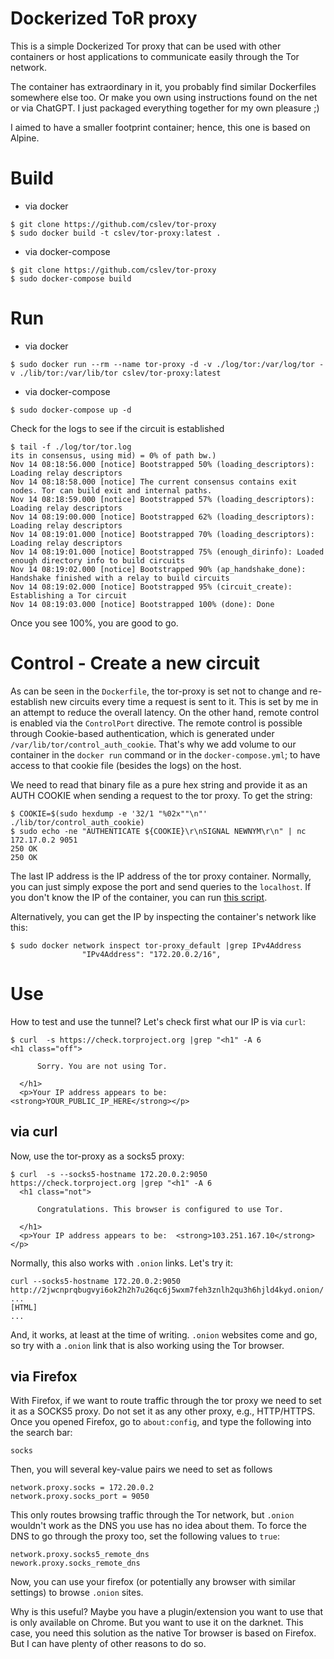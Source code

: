 # Dockerized ToR proxy
This is a simple Dockerized Tor proxy that can be used with other containers or host applications to communicate easily through the Tor network.

The container has extraordinary in it, you probably find similar Dockerfiles somewhere else too. Or make you own using instructions found on the net or via ChatGPT.
I just packaged everything together for my own pleasure ;)

I aimed to have a smaller footprint container; hence, this one is based on Alpine.

# Build
 - via docker
```
$ git clone https://github.com/cslev/tor-proxy
$ sudo docker build -t cslev/tor-proxy:latest .
```
 - via docker-compose
```
$ git clone https://github.com/cslev/tor-proxy
$ sudo docker-compose build
```

# Run 
 - via docker
```
$ sudo docker run --rm --name tor-proxy -d -v ./log/tor:/var/log/tor -v ./lib/tor:/var/lib/tor cslev/tor-proxy:latest
```
 - via docker-compose
```
$ sudo docker-compose up -d
```

Check for the logs to see if the circuit is established
```
$ tail -f ./log/tor/tor.log
its in consensus, using mid) = 0% of path bw.)
Nov 14 08:18:56.000 [notice] Bootstrapped 50% (loading_descriptors): Loading relay descriptors
Nov 14 08:18:58.000 [notice] The current consensus contains exit nodes. Tor can build exit and internal paths.
Nov 14 08:18:59.000 [notice] Bootstrapped 57% (loading_descriptors): Loading relay descriptors
Nov 14 08:19:00.000 [notice] Bootstrapped 62% (loading_descriptors): Loading relay descriptors
Nov 14 08:19:01.000 [notice] Bootstrapped 70% (loading_descriptors): Loading relay descriptors
Nov 14 08:19:01.000 [notice] Bootstrapped 75% (enough_dirinfo): Loaded enough directory info to build circuits
Nov 14 08:19:02.000 [notice] Bootstrapped 90% (ap_handshake_done): Handshake finished with a relay to build circuits
Nov 14 08:19:02.000 [notice] Bootstrapped 95% (circuit_create): Establishing a Tor circuit
Nov 14 08:19:03.000 [notice] Bootstrapped 100% (done): Done
```
Once you see 100%, you are good to go.

# Control - Create a new circuit
As can be seen in the `Dockerfile`, the tor-proxy is set not to change and re-establish new circuits every time a request is sent to it.
This is set by me in an attempt to reduce the overall latency. On the other hand, remote control is enabled via the `ControlPort` directive.
The remote control is possible through Cookie-based authentication, which is generated under `/var/lib/tor/control_auth_cookie`. 
That's why we add volume to our container in the `docker run` command or in the `docker-compose.yml`; to have access to that cookie file 
(besides the logs) on the host.

We need to read that binary file as a pure hex string and provide it as an AUTH COOKIE when sending a request to the tor proxy.
To get the string:
```
$ COOKIE=$(sudo hexdump -e '32/1 "%02x""\n"' ./lib/tor/control_auth_cookie)
$ sudo echo -ne "AUTHENTICATE ${COOKIE}\r\nSIGNAL NEWNYM\r\n" | nc 172.17.0.2 9051
250 OK
250 OK
```
The last IP address is the IP address of the tor proxy container. Normally, you can just simply expose the port and send queries to the `localhost`.
If you don't know the  IP of the container, you can run [this script](https://github.com/cslev/find_veth_docker).

Alternatively, you can get the IP by inspecting the container's network like this:
```
$ sudo docker network inspect tor-proxy_default |grep IPv4Address
                "IPv4Address": "172.20.0.2/16",
```


# Use
How to test and use the tunnel? Let's check first what our IP is via `curl`:
```
$ curl  -s https://check.torproject.org |grep "<h1" -A 6
<h1 class="off">
    
      Sorry. You are not using Tor.
    
  </h1>
  <p>Your IP address appears to be:  <strong>YOUR_PUBLIC_IP_HERE</strong></p>
```

## via curl
Now, use the tor-proxy as a socks5 proxy:
```
$ curl  -s --socks5-hostname 172.20.0.2:9050  https://check.torproject.org |grep "<h1" -A 6 
  <h1 class="not">
    
      Congratulations. This browser is configured to use Tor.
    
  </h1>
  <p>Your IP address appears to be:  <strong>103.251.167.10</strong></p>
```
Normally, this also works with `.onion` links. Let's try it:
```
curl --socks5-hostname 172.20.0.2:9050 http://2jwcnprqbugvyi6ok2h2h7u26qc6j5wxm7feh3znlh2qu3h6hjld4kyd.onion/
...
[HTML]
...
```
And, it works, at least at the time of writing. `.onion` websites come and go, so try with a `.onion` link that is also working using the Tor browser.

## via Firefox
With Firefox, if we want to route traffic through the tor proxy we need to set it as a SOCKS5 proxy. Do not set it as any other proxy, e.g., HTTP/HTTPS. 
Once you opened Firefox, go to `about:config`, and type the following into the search bar:
```
socks
```
Then, you will several key-value pairs we need to set as follows 
```
network.proxy.socks = 172.20.0.2
network.proxy.socks_port = 9050
```
This only routes browsing traffic through the Tor network, but `.onion` wouldn't work as the DNS you use has no idea about them.
To force the DNS to go through the proxy too, set the following values to `true`:
```
network.proxy.socks5_remote_dns
nework.proxy.socks_remote_dns
```

Now, you can use your firefox (or potentially any browser with similar settings) to browse `.onion` sites.

Why is this useful? Maybe you have a plugin/extension you want to use that is only available on Chrome. But you want to use it on the darknet. This case, you need this solution
as the native Tor browser is based on Firefox. But I can have plenty of other reasons to do so.




